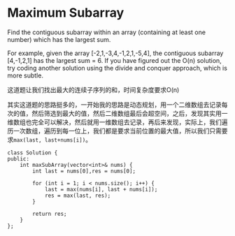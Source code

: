 Maximum Subarray
===========
Find the contiguous subarray within an array (containing at least one number) which has the largest sum.

For example, given the array [-2,1,-3,4,-1,2,1,-5,4],
the contiguous subarray [4,-1,2,1] has the largest sum = 6.
If you have figured out the O(n) solution, try coding another solution using the divide and conquer approach, which is more subtle.

这道题让我们找出最大的连续子序列的和，时间复杂度要求O(n)

其实这道题的思路挺多的，一开始我的思路是动态规划，用一个二维数组去记录每次的值，然后筛选到最大的值，然后二维数组最后会超空间，之后，发现其实用一维数组也完全可以解决，然后就用一维数组去记录，再后来发现，实际上，我们遍历一次数组，遍历到每一位上，我们都是要求当前位置的最大值，所以我们只需要求`max(last, last+nums[i])`。

```
class Solution {
public:
    int maxSubArray(vector<int>& nums) {
        int last = nums[0],res = nums[0];

        for (int i = 1; i < nums.size(); i++) {
            last = max(nums[i], last + nums[i]);
            res = max(last, res);
        }

        return res;
    }
};
```
